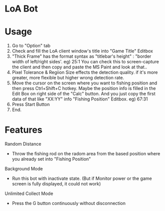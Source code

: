 # LoA Bot

# Usage
1. Go to "Option" tab
2. Check and fill the LoA client window's title into "Game Title" Editbox
3. "Thick Frame" has the format syntax as "titlebar's height" : "border width of left/right sides'. eg) 25:1
You can check this to screen-capture the client and then copy and paste the MS Paint and look at that..
4. Pixel Tolerance & Regiion Size effects the detection quality. 
if it's more greater, more flexible but higher wrong detection rate.
5. Move the cursor on the screen where you want to fishing position and then press Ctrl+Shift+C hotkey.
Maybe the position info is filled in the Edit Box on right side of the "Calc" button.
And you just copy the first data of that like "XX:YY" info "Fishing Position" Editbox. eg) 67:31
6. Press Start Button
7. End.

# Features
Random Distance
- Throw the fishing rod on the radom area from the based position where you already set into "Fishing Position"

Background Mode
- Run this bot with inactivate state. (But if Monitor power or the game screen is fully displayed, it could not work)

Unlimited Collect Mode
- Press the G button continuously without disconnection
